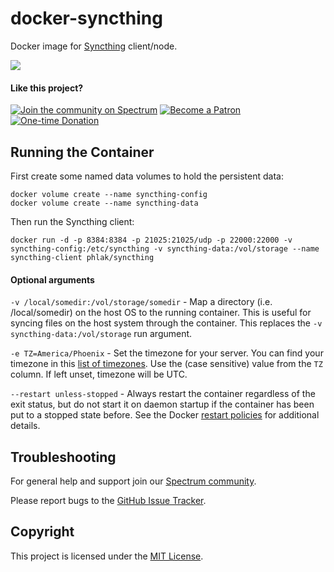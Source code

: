 docker-syncthing
================

Docker image for [Syncthing](https://syncthing.net) client/node.

[![](https://images.microbadger.com/badges/image/phlak/syncthing.svg)](http://microbadger.com/#/images/phlak/syncthing "Get your own image badge on microbadger.com")

#### Like this project?

[![Join the community on Spectrum](https://img.shields.io/badge/Join_the_community-PHLAKNET-7a15fe.svg)](https://spectrum.chat/phlaknet)
[![Become a Patron](https://img.shields.io/badge/Become_a-Patron-f96854.svg)](https://patreon.com/PHLAK)
[![One-time Donation](https://img.shields.io/badge/Make_a-Donation-006bb6.svg)](https://paypal.me/ChrisKankiewicz)

Running the Container
---------------------

First create some named data volumes to hold the persistent data:

    docker volume create --name syncthing-config
    docker volume create --name syncthing-data

Then run the Syncthing client:

    docker run -d -p 8384:8384 -p 21025:21025/udp -p 22000:22000 -v syncthing-config:/etc/syncthing -v syncthing-data:/vol/storage --name syncthing-client phlak/syncthing

#### Optional arguments

`-v /local/somedir:/vol/storage/somedir` - Map a directory (i.e. /local/somedir) on the host OS to
                                           the running container.  This is useful for syncing files
                                           on the host system through the container. This replaces
                                           the `-v syncthing-data:/vol/storage` run argument.

`-e TZ=America/Phoenix` - Set the timezone for your server. You can find your timezone in this
                          [list of timezones](https://goo.gl/uy1J6q). Use the (case sensitive)
                          value from the `TZ` column. If left unset, timezone will be UTC.

`--restart unless-stopped` - Always restart the container regardless of the exit status, but do not
                             start it on daemon startup if the container has been put to a stopped
                             state before. See the Docker [restart policies](https://goo.gl/Y0dlDH)
                             for additional details.

Troubleshooting
---------------

For general help and support join our [Spectrum community](https://spectrum.chat/phlaknet).

Please report bugs to the [GitHub Issue Tracker](https://github.com/PHLAK/docker-syncthing/issues).

Copyright
---------

This project is licensed under the [MIT License](https://github.com/PHLAK/docker-syncthing/blob/master/LICENSE).
